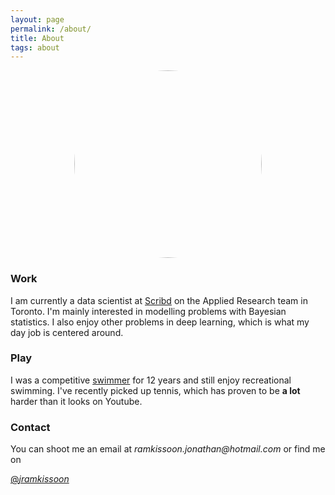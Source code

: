 ```yaml
---
layout: page
permalink: /about/
title: About
tags: about
---
```


<img style="display: block; margin-left: auto; margin-right: auto; object-fit: cover; border-radius:50%;" width="300" height="300" src="/assets/profile.JPG" align="middle" alt="Profile">


### Work

I am currently a data scientist at [Scribd](https://www.scribd.com) on the Applied Research team in Toronto. I'm mainly interested in modelling problems with Bayesian statistics. I also enjoy other problems in deep learning, which is what my day job is centered around.


### Play

I was a competitive [swimmer](https://www.swimrankings.net/index.php?page=athleteDetail&athleteId=4849767) for 12 years and still enjoy recreational swimming. I've recently picked up tennis, which has proven to be **a lot** harder than it looks on Youtube.

<a href="https://www.swimrankings.net/index.php?page=athleteDetail&athleteId=4849767" title="swimming"><i class="fa fa-swimmer"></i></a>

### Contact 

You can shoot me an email at _ramkissoon.jonathan@hotmail.com_ or find me on

<a href="https://twitter.com/_jramkissoon" class="twitter-follow-button" data-show-count="false">@_jramkissoon_</a><script async src="https://platform.twitter.com/widgets.js" charset="utf-8"></script>

<a href="https://www.facebook.com/your-facebook-username" title="Facebook"><i class="fa fa-facebook-square"></i></a>

<a href="https://github.com/jramkiss" title="Github"><i class="fa fa-github-square"></i></a>

<a href="https://twitter.com/_JRamkissoon" title="Twitter"><i class="fa fa-twitter-square"></i></a>
